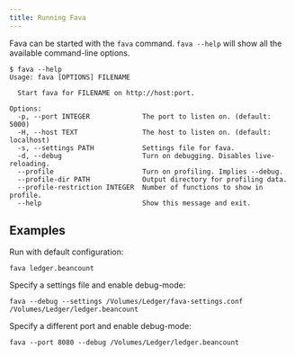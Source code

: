 ```yaml
---
title: Running Fava
---
```


Fava can be started with the `fava` command. `fava --help` will show all the
available command-line options.

```
$ fava --help
Usage: fava [OPTIONS] FILENAME

  Start fava for FILENAME on http://host:port.

Options:
  -p, --port INTEGER             The port to listen on. (default: 5000)
  -H, --host TEXT                The host to listen on. (default: localhost)
  -s, --settings PATH            Settings file for fava.
  -d, --debug                    Turn on debugging. Disables live-reloading.
  --profile                      Turn on profiling. Implies --debug.
  --profile-dir PATH             Output directory for profiling data.
  --profile-restriction INTEGER  Number of functions to show in profile.
  --help                         Show this message and exit.
```

## Examples

Run with default configuration:

```
fava ledger.beancount
```

Specify a settings file and enable debug-mode:

```
fava --debug --settings /Volumes/Ledger/fava-settings.conf /Volumes/Ledger/ledger.beancount
```

Specify a different port and enable debug-mode:

```
fava --port 8080 --debug /Volumes/Ledger/ledger.beancount
```
